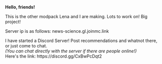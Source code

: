 <b>Hello, friends!</b>
<p>
This is the other modpack Lena and I are making. Lots to work on! Big project!
<p>
Server ip is as follows: news-science.gl.joinmc.link
<p>
I have started a Discord Server! Post recommendations and whatnot there, or just come to chat.<br>
<i>(You can chat directly with the server if there are people online!)</i><br>
Here's the link: https://discord.gg/CxBwPcDqt2
